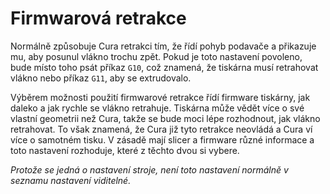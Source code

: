 Firmwarová retrakce
====
Normálně způsobuje Cura retrakci tím, že řídí pohyb podavače a přikazuje mu, aby posunul vlákno trochu zpět. Pokud je toto nastavení povoleno, bude místo toho psát příkaz `G10`, což znamená, že tiskárna musí retrahovat vlákno nebo příkaz `G11`, aby se extrudovalo.

Výběrem možnosti použití firmwarové retrakce řídí firmware tiskárny, jak daleko a jak rychle se vlákno retrahuje. Tiskárna může vědět více o své vlastní geometrii než Cura, takže se bude moci lépe rozhodnout, jak vlákno retrahovat. To však znamená, že Cura již tyto retrakce neovládá a Cura ví více o samotném tisku. V zásadě mají slicer a firmware různé informace a toto nastavení rozhoduje, které z těchto dvou si vybere.

*Protože se jedná o nastavení stroje, není toto nastavení normálně v seznamu nastavení viditelné.*